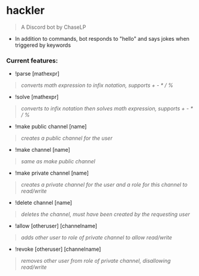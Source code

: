 # hackler
> 
> A Discord bot by ChaseLP

- In addition to commands, bot responds to "hello" and says jokes when triggered by keywords

### Current features:
- !parse [mathexpr]
> *converts math expression to infix notation, supports + - \* / %*
- !solve [mathexpr]
> *converts to infix notation then solves math expression, supports + - \* / %*
- !make public channel [name]
> *creates a public channel for the user*
- !make channel [name]
> *same as make public channel*
- !make private channel [name]
> *creates a private channel for the user and a role for this channel to read/write*
- !delete channel [name]
> *deletes the channel, must have been created by the requesting user*
- !allow [otheruser] [channelname]
> *adds other user to role of private channel to allow read/write*
- !revoke [otheruser] [channelname]
> *removes other user from role of private channel, disallowing read/write*
